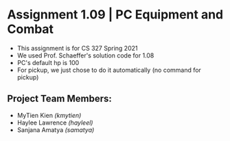 # Assignment 1.09 | PC Equipment and Combat
- This assignment is for CS 327 Spring 2021
- We used Prof. Schaeffer's solution code for 1.08
- PC's default hp is 100
- For pickup, we just chose to do it automatically (no command for pickup)

## Project Team Members:
- MyTien Kien *(kmytien)*
- Haylee Lawrence *(hayleel)*
- Sanjana Amatya *(samatya)*


